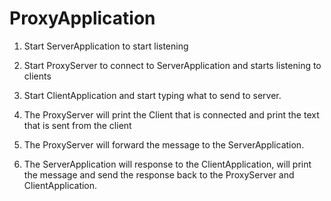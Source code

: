 # ProxyApplication


1. Start ServerApplication to start listening

2. Start ProxyServer to connect to ServerApplication and starts listening to clients

3. Start ClientApplication and start typing what to send to server.

4. The ProxyServer will print the Client that is connected and print the text that is sent from the client

5. The ProxyServer will forward the message to the ServerApplication.

6. The ServerApplication will response to the ClientApplication, will print the message
 and send the response back to the ProxyServer and ClientApplication.

